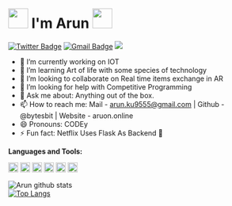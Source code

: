 # <img src="https://media.tenor.com/images/3b388fe03da271d2674faf85eb7c3fcd/tenor.gif" width=40 height=40 /> I'm Arun <img src="https://i.pinimg.com/originals/00/4b/17/004b173f6e3d6843df10114e087f30a8.gif" width="40" height="40" />

[![Twitter Badge](https://img.shields.io/badge/-@arunkumar-1ca0f1?style=social&logo=twitter&logoColor=blue&link=https://twitter.com/ak_init)](https://twitter.com/ak_init)
[![Gmail Badge](https://img.shields.io/badge/-GMail-c14438?style=social&logo=Gmail&logoColor=red&link=mailto:arun.ku9555@gmail.com)](mailto:arun.ku9555@gmail.com)
![](https://visitor-badge.glitch.me/badge?page_id=arun.arun)

- 🔭 I’m currently working on IOT
- 🌱 I’m learning Art of life with some species of technology
- 👯 I’m looking to collaborate on Real time items exchange in AR
- 🤔 I’m looking for help with Competitive Programming
- 💬 Ask me about: Anything out of the box.
- 📫 How to reach me: Mail - arun.ku9555@gmail.com | Github - @bytesbit | Website - aruon.online
- 😄 Pronouns: CODEy
- ⚡ Fun fact: Netflix Uses Flask As Backend 🤔


**Languages and Tools:**  

<code><img height="20" src="https://upload.wikimedia.org/wikipedia/commons/thumb/c/c3/Python-logo-notext.svg/165px-Python-logo-notext.svg.png"></code>
<code><img height="20" src="https://sentry.io/_assets/logos/django-f6f336cde20615169bbf4441c748188dd9903908bc6af952df3bd8f899c55a41.svg"></code>
<code><img height="20" src="https://upload.wikimedia.org/wikipedia/commons/thumb/a/a7/React-icon.svg/640px-React-icon.svg.png"></code>
<code><img height="20" src="https://sentry.io/_assets/logos/node-3424bd51a773808e4b2473878d45009ded79ac1a897b64de6fb68b8e0dd4a697.svg"></code>
<code><img height="20" src="https://www.postgresql.org/media/img/about/press/elephant.png"></code>
<code><img height="20" src="https://avatars3.githubusercontent.com/u/18133"></code>


![Arun github stats](https://github-readme-stats.vercel.app/api?username=bytesbit&show_icons=true&theme=radical) <br>
[![Top Langs](https://github-readme-stats.vercel.app/api/top-langs/?username=bytesbit&layout=compact)](https://github.com/anuraghazra/github-readme-stats)
